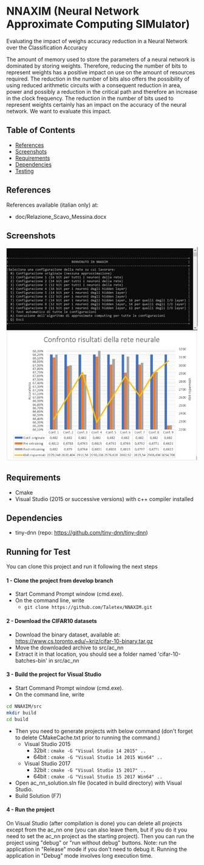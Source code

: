 # NNAXIM (Neural Network Approximate Computing SIMulator)
Evaluating the impact of weighs accuracy reduction in a Neural Network over the Classification Accuracy

The amount of memory used to store the parameters of a neural network is dominated by storing weights. Therefore, reducing the number of bits to represent weights has a positive impact on use on the amount of resources required. The reduction in the number of bits also offers the possibility of using reduced arithmetic circuits with a consequent reduction in area, power and possibly a reduction in the critical path and therefore an increase in the clock frequency. The reduction in the number of bits used to represent weights certainly has an impact on the accuracy of the neural network. We want to evaluate this impact.

## Table of Contents

- [References](#references)
- [Screenshots](#screenshots)
- [Requirements](#requirements)
- [Dependencies](#dependencies)
- [Testing](#running-for-test)



## References

References available (italian only) at:
- doc/Relazione_Scavo_Messina.docx



## Screenshots

![screenshot](screenshots/1.png)
![screenshot](screenshots/2.png)


## Requirements

- Cmake
- Visual Studio (2015 or successive versions) with c++ compiler installed


## Dependencies

- tiny-dnn (repo: https://github.com/tiny-dnn/tiny-dnn)


## Running for Test
You can clone this project and run it following the next steps

#### 1 - Clone the project from develop branch
- Start Command Prompt window (cmd.exe).
- On the command line, write
  - ```git clone https://github.com/Taletex/NNAXIM.git ```
  
  
#### 2 - Download the CIFAR10 datasets
- Download the binary dataset, available at: https://www.cs.toronto.edu/~kriz/cifar-10-binary.tar.gz
- Move the downloaded archive to src/ac_nn
- Extract it in that location, you should see a folder named 'cifar-10-batches-bin' in src/ac_nn

#### 3 - Build the project for Visual Studio
- Start Command Prompt window (cmd.exe). 
- On the command line, write
```bash
cd NNAXIM/src
mkdir build 
cd build 
``` 
- Then you need to generate projects with below command (don't forget to delete CMakeCache.txt prior to running the command.)
  - Visual Studio 2015
    - 32bit : ``` cmake -G "Visual Studio 14 2015" .. ```
    - 64bit : ``` cmake -G "Visual Studio 14 2015 Win64" .. ```
  - Visual Studio 2017
    - 32bit : ``` cmake -G "Visual Studio 15 2017" .. ```
    - 64bit : ``` cmake -G "Visual Studio 15 2017 Win64" .. ```
- Open ac_nn_solution.sln file (located in build directory) with Visual Studio.
- Build Solution (F7)

#### 4 - Run the project
On Visual Studio (after compilation is done) you can delete all projects except from the ac_nn one (you can also leave them, but if you do it you need to set the ac_nn project as the starting project). Then you can run the project using "debug" or "run without debug" buttons.
Note: run the application in "Release" mode if you don't need to debug it. Running the application in "Debug" mode involves long execution time.
